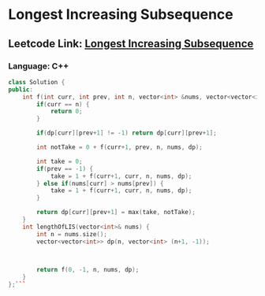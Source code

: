 # Longest Increasing Subsequence

## Leetcode Link: [Longest Increasing Subsequence](https://leetcode.com/problems/longest-increasing-subsequence/)
### Language: C++

```cpp
class Solution {
public:
    int f(int curr, int prev, int n, vector<int> &nums, vector<vector<int>> &dp) {
        if(curr == n) {
            return 0;
        }

        if(dp[curr][prev+1] != -1) return dp[curr][prev+1];

        int notTake = 0 + f(curr+1, prev, n, nums, dp);

        int take = 0;
        if(prev == -1) {
            take = 1 + f(curr+1, curr, n, nums, dp);
        } else if(nums[curr] > nums[prev]) {
            take = 1 + f(curr+1, curr, n, nums, dp);
        }

        return dp[curr][prev+1] = max(take, notTake);
    }
    int lengthOfLIS(vector<int>& nums) {
        int n = nums.size();
        vector<vector<int>> dp(n, vector<int> (n+1, -1));

        

        return f(0, -1, n, nums, dp);
    }
};```



